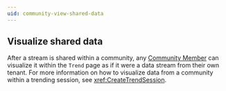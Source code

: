 ```yaml
---
uid: community-view-shared-data
---
```


## Visualize shared data

After a stream is shared within a community, any [Community Member](xref:community-community-roles#community-member) can visualize it within the `Trend` page as if it were a data stream from their own tenant. For more information on how to visualize data from a community within a trending session, see <xref:CreateTrendSession>.
